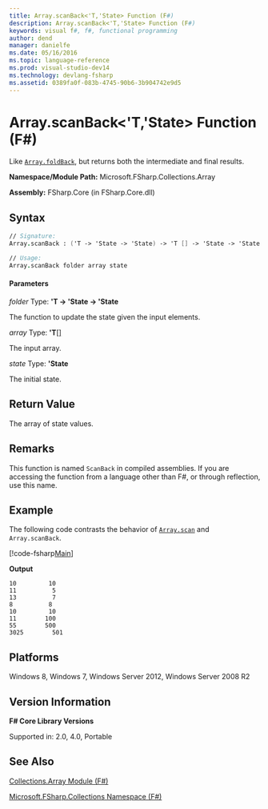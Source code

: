 ```yaml
---
title: Array.scanBack<'T,'State> Function (F#)
description: Array.scanBack<'T,'State> Function (F#)
keywords: visual f#, f#, functional programming
author: dend
manager: danielfe
ms.date: 05/16/2016
ms.topic: language-reference
ms.prod: visual-studio-dev14
ms.technology: devlang-fsharp
ms.assetid: 0389fa0f-083b-4745-90b6-3b904742e9d5 
---
```


# Array.scanBack<'T,'State> Function (F#)

Like [`Array.foldBack`](https://msdn.microsoft.com/library/1121a453-dead-4711-a0ca-cc147752989c), but returns both the intermediate and final results.

**Namespace/Module Path:** Microsoft.FSharp.Collections.Array

**Assembly:** FSharp.Core (in FSharp.Core.dll)


## Syntax

```fsharp
// Signature:
Array.scanBack : ('T -> 'State -> 'State) -> 'T [] -> 'State -> 'State []

// Usage:
Array.scanBack folder array state
```

#### Parameters
*folder*
Type: **'T -&gt; 'State -&gt; 'State**


The function to update the state given the input elements.


*array*
Type: **'T**[[]](https://msdn.microsoft.com/library/def20292-9aae-4596-9275-b94e594f8493)


The input array.


*state*
Type: **'State**


The initial state.

## Return Value

The array of state values.

## Remarks
This function is named `ScanBack` in compiled assemblies. If you are accessing the function from a language other than F#, or through reflection, use this name.

## Example

The following code contrasts the behavior of [`Array.scan`](https://msdn.microsoft.com/library/f6893608-9146-450d-9ebb-a0016803fbb0) and `Array.scanBack`.

[!code-fsharp[Main](~/samples/snippets/fsharp/arrays/snippet36.fs)]

**Output**

```
10         10
11          5
13          7
8          8
10         10
11        100
55        500
3025        501
```

## Platforms
Windows 8, Windows 7, Windows Server 2012, Windows Server 2008 R2


## Version Information
**F# Core Library Versions**

Supported in: 2.0, 4.0, Portable

## See Also
[Collections.Array Module &#40;F&#35;&#41;](Collections.Array-Module-%5BFSharp%5D.md)

[Microsoft.FSharp.Collections Namespace &#40;F&#35;&#41;](Microsoft.FSharp.Collections-Namespace-%5BFSharp%5D.md)